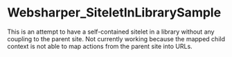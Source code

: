 Websharper_SiteletInLibrarySample
=================================

This is an attempt to have a self-contained sitelet in a library without any coupling to the parent site. Not currently working because the mapped child context is not able to map actions from the parent site into URLs.

